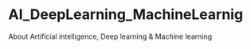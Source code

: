 # AI_DeepLearning_MachineLearnig
About Artificial intelligence, Deep learning &amp; Machine learning
